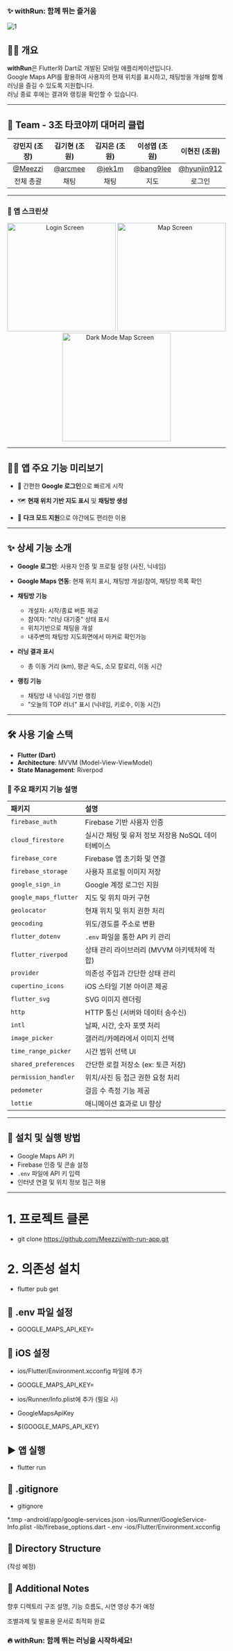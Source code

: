 ### ✨ withRun: 함께 뛰는 즐거움

![1](https://github.com/user-attachments/assets/1f0056dd-e6d9-41a8-9974-f599527f3fed)



## 🏃‍♂️ 개요

**withRun**은 Flutter와 Dart로 개발된 모바일 애플리케이션입니다.  
Google Maps API를 활용하여 사용자의 현재 위치를 표시하고, 채팅방을 개설해 함께 러닝을 즐길 수 있도록 지원합니다.  
러닝 종료 후에는 결과와 랭킹을 확인할 수 있습니다.

---

## 👥 Team - 3조 타코야끼 대머리 클럽

| 강민지 (조장) | 김기현 (조원) | 김지은 (조원) | 이성엽 (조원) | 이현진 (조원) |
|:-------------:|:-------------:|:-------------:|:-------------:|:-------------:|
| [@Meezzi](https://github.com/Meezzi) | [@arcmee](https://github.com/arcmee) | [@jek1m](https://github.com/jek1m) | [@bang9lee](https://github.com/bang9lee) | [@hyunjin912](https://github.com/hyunjin912) |
| 전체 총괄 | 채팅 | 채팅 | 지도 | 로그인 |

---

### 📱 앱 스크린샷

<p align="center">
  <img src="https://github.com/user-attachments/assets/b8ac29b3-e24a-45cb-b8ad-edaa2ddf9ba7" alt="Login Screen" width="250"/>
  <img src="https://github.com/user-attachments/assets/03244ca5-cb49-4b6c-9321-53377be02f64" alt="Map Screen" width="250"/>
  <img src="https://github.com/user-attachments/assets/042ecf41-6f14-4828-b953-9de79423442e" alt="Dark Mode Map Screen" width="250"/>
</p>

---

## 🏃‍♂️ 앱 주요 기능 미리보기

- 📱 간편한 **Google 로그인**으로 빠르게 시작

- 🗺️ **현재 위치 기반 지도 표시** 및 **채팅방 생성**

- 🌙 **다크 모드 지원**으로 야간에도 편리한 이용

---

## ✨ 상세 기능 소개

- **Google 로그인**: 사용자 인증 및 프로필 설정 (사진, 닉네임)

- **Google Maps 연동**: 현재 위치 표시, 채팅방 개설/참여, 채팅방 목록 확인

- **채팅방 기능**

  - 개설자: 시작/종료 버튼 제공
  - 참여자: "러닝 대기중" 상태 표시
  - 위치기반으로 채팅을 개설
  - 내주변의 채팅방 지도화면에서 마커로 확인가능

- **러닝 결과 표시**

  - 총 이동 거리 (km), 평균 속도, 소모 칼로리, 이동 시간

- **랭킹 기능**

  - 채팅방 내 닉네임 기반 랭킹
  - "오늘의 TOP 러너" 표시 (닉네임, 키로수, 이동 시간)

---

## 🛠️ 사용 기술 스택

- **Flutter (Dart)**
- **Architecture**: MVVM (Model-View-ViewModel)
- **State Management**: Riverpod

### 🔌 주요 패키지 기능 설명

| 패키지 | 설명 |
|:------|:-----|
| `firebase_auth` | Firebase 기반 사용자 인증 |
| `cloud_firestore` | 실시간 채팅 및 유저 정보 저장용 NoSQL 데이터베이스 |
| `firebase_core` | Firebase 앱 초기화 및 연결 |
| `firebase_storage` | 사용자 프로필 이미지 저장 |
| `google_sign_in` | Google 계정 로그인 지원 |
| `google_maps_flutter` | 지도 및 위치 마커 구현 |
| `geolocator` | 현재 위치 및 위치 권한 처리 |
| `geocoding` | 위도/경도를 주소로 변환 |
| `flutter_dotenv` | `.env` 파일을 통한 API 키 관리 |
| `flutter_riverpod` | 상태 관리 라이브러리 (MVVM 아키텍처에 적합) |
| `provider` | 의존성 주입과 간단한 상태 관리 |
| `cupertino_icons` | iOS 스타일 기본 아이콘 제공 |
| `flutter_svg` | SVG 이미지 렌더링 |
| `http` | HTTP 통신 (서버와 데이터 송수신) |
| `intl` | 날짜, 시간, 숫자 포맷 처리 |
| `image_picker` | 갤러리/카메라에서 이미지 선택 |
| `time_range_picker` | 시간 범위 선택 UI |
| `shared_preferences` | 간단한 로컬 저장소 (ex: 토큰 저장) |
| `permission_handler` | 위치/사진 등 접근 권한 요청 처리 |
| `pedometer` | 걸음 수 측정 기능 제공 |
| `lottie` | 애니메이션 효과로 UI 향상 |

---

## 🔧 설치 및 실행 방법

- Google Maps API 키
- Firebase 인증 및 콘솔 설정
- `.env` 파일에 API 키 입력
- 인터넷 연결 및 위치 정보 접근 허용

---


# 1. 프로젝트 클론

- git clone https://github.com/Meezzi/with-run-app.git

# 2. 의존성 설치

- flutter pub get

## 🔐 .env 파일 설정

- GOOGLE_MAPS_API_KEY=<your-api-key>

## 🍎 iOS 설정

- ios/Flutter/Environment.xcconfig 파일에 추가

- GOOGLE_MAPS_API_KEY=<your-api-key>

- ios/Runner/Info.plist에 추가 (필요 시)

- <key>GoogleMapsApiKey</key>
- <string>$(GOOGLE_MAPS_API_KEY)</string>

## ▶ 앱 실행

- flutter run

## 📁 .gitignore

- gitignore

*.tmp
-android/app/google-services.json
-ios/Runner/GoogleService-Info.plist
-lib/firebase_options.dart
-.env
-ios/Flutter/Environment.xcconfig

## 📂 Directory Structure
(작성 예정)

## 📝 Additional Notes
향후 디렉토리 구조 설명, 기능 흐름도, 시연 영상 추가 예정

조별과제 및 발표용 문서로 최적화 완료

### 🔥 withRun: 함께 뛰는 러닝을 시작하세요!
